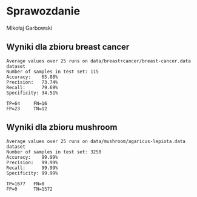 # Sprawozdanie
Mikołaj Garbowski

## Wyniki dla zbioru breast cancer
```
Average values over 25 runs on data/breast+cancer/breast-cancer.data dataset
Number of samples in test set: 115
Accuracy:    65.88%
Precision:   73.74%
Recall:      79.69%
Specificity: 34.51%

TP=64     FN=16    
FP=23     TN=12    
```


## Wyniki dla zbioru mushroom
```
Average values over 25 runs on data/mushroom/agaricus-lepiota.data dataset
Number of samples in test set: 3250
Accuracy:    99.99%
Precision:   99.99%
Recall:      99.99%
Specificity: 99.99%

TP=1677   FN=0     
FP=0      TN=1572  
```